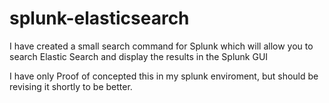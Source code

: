 splunk-elasticsearch
====================

I have created a small search command for Splunk which will allow you to search Elastic Search and display the results in the Splunk GUI


I have only Proof of concepted this in my splunk enviroment, but should be revising it shortly to be better.
